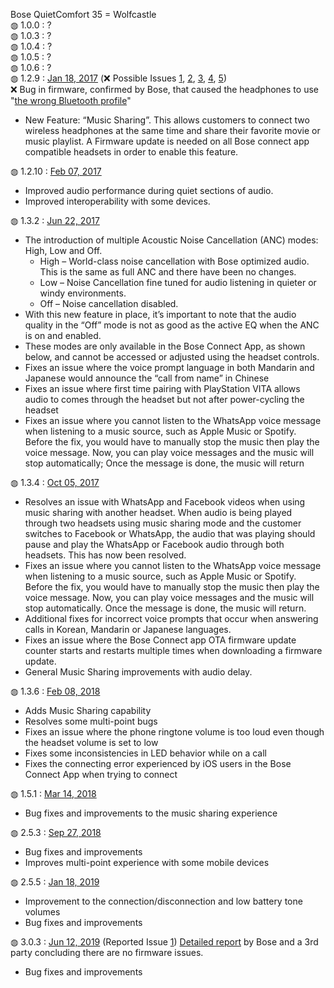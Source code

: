 Bose QuietComfort 35 = Wolfcastle</br>
&#9677; 1.0.0 : ?</br>
&#9677; 1.0.3 : ?</br>
&#9677; 1.0.4 : ?</br>
&#9677; 1.0.5 : ?</br>
&#9677; 1.0.6 : ?</br>
&#9677; 1.2.9 : <a href="https://community.bose.com/t5/Headphones-Archive/Bose-Connect-App-3-1-0-Update-Available/m-p/37329">Jan 18, 2017</a> (❌ Possible Issues <a href="https://www.whathifi.com/news/users-complain-poor-sound-quality-after-bose-headphones-firmware-update">1</a>, <a href="https://www.cnet.com/news/bose-investigates-mysterious-quietcomfort-35-firmware-issue/">2</a>, <a href="https://www.techradar.com/news/bose-qc35-noise-cancelling-was-gimped-by-recent-software-update-claim-owners">3</a>, <a href="https://www.cnet.com/news/bose-investigates-mysterious-quietcomfort-35-firmware-issue/">4</a>, <a href="https://medium.com/@Xander51/the-bose-quietcomfort-35-firmware-conspiracy-hole-a5f46ec050cf">5</a>)</br>
❌ Bug in firmware, confirmed by Bose, that caused the headphones to use "<a href="https://community.bose.com/t5/Around-On-Ear-Headphones/Bose-QC-35-Firmware-4-5-2-Noise-Cancellation-Investigation/td-p/285738#howwegothere">the wrong Bluetooth profile</a>"
<ul>
  <li>New Feature: “Music Sharing”. This allows customers to connect two wireless headphones at the same time and share their favorite movie or music playlist. A Firmware update is needed on all Bose connect app compatible headsets in order to enable this feature.</li>
</ul>
&#9677; 1.2.10 : <a href="https://community.bose.com/t5/Headphones-Archive/QC35-Firmware-1-2-10-Available-Now/m-p/37313">Feb 07, 2017</a></br>
<ul>
  <li>Improved audio performance during quiet sections of audio.</li>
  <li>Improved interoperability with some devices.</li>
</ul>
&#9677; 1.3.2 : <a href="https://community.bose.com/t5/Headphones-Archive/QC35-Firmware-Update-V1-3-2-Available-June-22nd/td-p/56833">Jun 22, 2017</a></br>
<ul>
  <li>The introduction of multiple Acoustic Noise Cancellation (ANC) modes: High, Low and Off.
    <ul>
      <li>High – World-class noise cancellation with Bose optimized audio.  This is the same as full ANC and there have been no changes.</li>
      <li>Low – Noise Cancellation fine tuned for audio listening in quieter or windy environments.</li>
      <li>Off – Noise cancellation disabled.</li>
    </ul>
  </li>
  <li>With this new feature in place, it’s important to note that the audio quality in the “Off” mode is not as good as the active EQ when the ANC is on and enabled.</li>
  <li>These modes are only available in the Bose Connect App, as shown below, and cannot be accessed or adjusted using the headset controls.</li>
  <li>Fixes an issue where the voice prompt language in both Mandarin and Japanese would announce the “call from name” in Chinese</li>
  <li>Fixes an issue where first time pairing with PlayStation VITA allows audio to comes through the headset but not after power-cycling the headset</li>
  <li>Fixes an issue where you cannot listen to the WhatsApp voice message when listening to a music source, such as Apple Music or Spotify. Before the fix, you would have to manually stop the music then play the voice message. Now, you can play voice messages and the music will stop automatically; Once the message is done, the music will return</li>
</ul>
&#9677; 1.3.4 : <a href="https://community.bose.com/t5/Headphones-Archive/Wireless-Headphones-Firmware-Updates-Available/m-p/78417">Oct 05, 2017</a></br>
<ul>
  <li>Resolves an issue with WhatsApp and Facebook videos when using music sharing with another headset.  When audio is being played through two headsets using music sharing mode and the customer switches to Facebook or WhatsApp, the audio that was playing should pause and play the WhatsApp or Facebook audio through both headsets.  This has now been resolved.</li>
  <li>Fixes an issue where you cannot listen to the WhatsApp voice message when listening to a music source, such as Apple Music or Spotify.  Before the fix, you would have to manually stop the music then play the voice message. Now, you can play voice messages and the music will stop automatically. Once the message is done, the music will return.</li>
  <li>Additional fixes for incorrect voice prompts that occur when answering calls in Korean, Mandarin or Japanese languages.</li>
  <li>Fixes an issue where the Bose Connect app OTA firmware update counter starts and restarts multiple times when downloading a firmware update.</li>
  <li>General Music Sharing improvements with audio delay.</li>
</li>
</ul>
&#9677; 1.3.6 : <a href="https://community.bose.com/t5/Headphones-Archive/New-Firmware-updates-available-for-QC35-Series-II-2-2-1-and-QC35/m-p/109701https://community.bose.com/t5/Headphones-Archive/New-Firmware-updates-available-for-QC35-Series-II-2-2-1-and-QC35/m-p/109701">Feb 08, 2018</a></br>
<ul>
  <li>Adds Music Sharing capability</li>
  <li>Resolves some multi-point bugs</li>
  <li>Fixes an issue where the phone ringtone volume is too loud even though the headset volume is set to low</li>
  <li>Fixes some inconsistencies in LED behavior while on a call</li>
  <li>Fixes the connecting error experienced by iOS users in the Bose Connect App when trying to connect</li>
</li>
</ul>
&#9677; 1.5.1 : <a href="https://community.bose.com/t5/Headphones-Archive/Bluetooth-Headphones-Firmware-Release-March-2018/m-p/115745">Mar 14, 2018</a></br>
<ul>
  <li>Bug fixes and improvements to the music sharing experience</li>
</ul>
&#9677; 2.5.3 : <a href="https://community.bose.com/t5/Headphones-Archive/Updated-10-31-New-Firmware-Update-for-Bluetooth-Headphones/m-p/147985">Sep 27, 2018</a></br>
<ul>
  <li>Bug fixes and improvements</li>
  <li>Improves multi-point experience with some mobile devices</li>
</ul>
&#9677; 2.5.5 : <a href="https://community.bose.com/t5/Headphones-Archive/New-Firmware-Available-for-QC35-Series-I-Wireless-Headphones/m-p/180076">Jan 18, 2019</a></br>
<ul>
  <li>Improvement to the connection/disconnection and low battery tone volumes</li>
  <li>Bug fixes and improvements</li>
</ul>
&#9677; 3.0.3 : <a href="https://community.bose.com/t5/Around-On-Ear-Headphones/QC35-I-Firmware-Update-June-12th-2019/m-p/212297">Jun 12, 2019</a> (Reported Issue <a href="https://www.techradar.com/news/bose-qc35-noise-cancelling-was-gimped-by-recent-software-update-claim-owners">1</a>) <a href="https://community.bose.com/t5/Around-On-Ear-Headphones/Bose-QC-35-Firmware-4-5-2-Noise-Cancellation-Investigation/td-p/285738">Detailed report</a> by Bose and a 3rd party concluding there are no firmware issues.</br>
<ul>
  <li>Bug fixes and improvements </li>
</ul>
